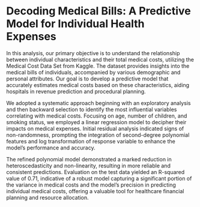 # Decoding Medical Bills: A Predictive Model for Individual Health Expenses

In this analysis, our primary objective is to understand the relationship between individual characteristics and their total medical costs, utilizing the Medical Cost Data Set from Kaggle. The dataset provides insights into the medical bills of individuals, accompanied by various demographic and personal attributes. Our goal is to develop a predictive model that accurately estimates medical costs based on these characteristics, aiding hospitals in revenue prediction and procedural planning.

We adopted a systematic approach beginning with an exploratory analysis and then backward selection to identify the most influential variables correlating with medical costs. Focusing on age, number of children, and smoking status, we employed a linear regression model to decipher their impacts on medical expenses. Initial residual analysis indicated signs of non-randomness, prompting the integration of second-degree polynomial features and log transformation of response variable to enhance the model’s performance and accuracy.

The refined polynomial model demonstrated a marked reduction in heteroscedasticity and non-linearity, resulting in more reliable and consistent predictions. Evaluation on the test data yielded an R-squared value of 0.71, indicative of a robust model capturing a significant portion of the variance in medical costs and the model’s precision in predicting individual medical costs, offering a valuable tool for healthcare financial planning and resource allocation.
